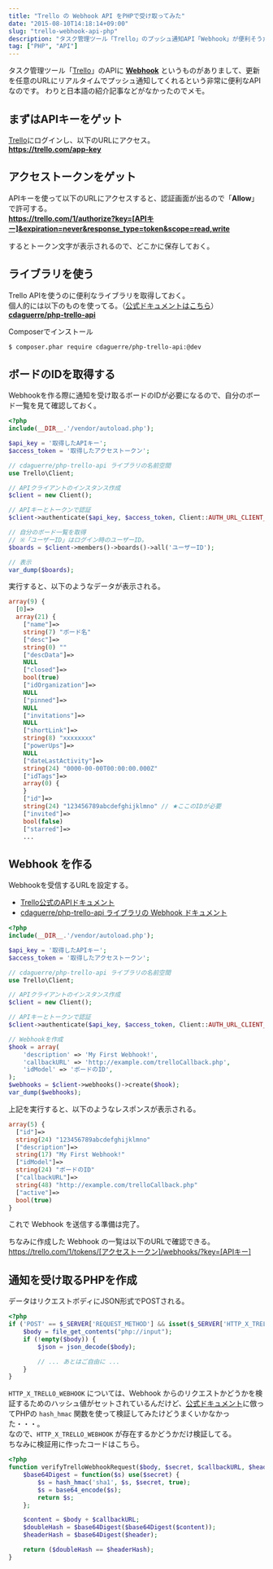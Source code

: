 ```yaml
---
title: "Trello の Webhook API をPHPで受け取ってみた"
date: "2015-08-10T14:18:14+09:00"
slug: "trello-webhook-api-php"
description: "タスク管理ツール「Trello」のプッシュ通知API「Webhook」が便利そうだったのでPHPで処理してみた。"
tag: ["PHP", "API"]
---
```


タスク管理ツール「[Trello](https://trello.com)」のAPIに **[Webhook](https://trello.com/docs/gettingstarted/webhooks.html)** というものがありまして、更新を任意のURLにリアルタイムでプッシュ通知してくれるという非常に便利なAPIなのです。
わりと日本語の紹介記事などがなかったのでメモ。

<!--more-->

## まずはAPIキーをゲット

[Trello](https://trello.com)にログインし、以下のURLにアクセス。  
**https://trello.com/app-key**


## アクセストークンをゲット

APIキーを使って以下のURLにアクセスすると、認証画面が出るので「**Allow**」で許可する。  
**https://trello.com/1/authorize?key=[APIキー]&expiration=never&response_type=token&scope=read,write**

するとトークン文字が表示されるので、どこかに保存しておく。


## ライブラリを使う

Trello APIを使うのに便利なライブラリを取得しておく。  
個人的には以下のものを使ってる。（[公式ドキュメントはこちら](https://github.com/cdaguerre/php-trello-api/blob/master/docs/Api/Index.md)）  
**[cdaguerre/php-trello-api](https://github.com/cdaguerre/php-trello-api)**  

Composerでインストール

```bash
$ composer.phar require cdaguerre/php-trello-api:@dev
```

## ボードのIDを取得する

Webhookを作る際に通知を受け取るボードのIDが必要になるので、自分のボード一覧を見て確認しておく。

```php
<?php
include(__DIR__.'/vendor/autoload.php');

$api_key = '取得したAPIキー';
$access_token = '取得したアクセストークン';

// cdaguerre/php-trello-api ライブラリの名前空間
use Trello\Client;

// APIクライアントのインスタンス作成
$client = new Client();

// APIキーとトークンで認証
$client->authenticate($api_key, $access_token, Client::AUTH_URL_CLIENT_ID);

// 自分のボード一覧を取得
// ※「ユーザーID」はログイン時のユーザーID。
$boards = $client->members()->boards()->all('ユーザーID');

// 表示
var_dump($boards);
```

実行すると、以下のようなデータが表示される。

```php
array(9) {
  [0]=>
  array(21) {
    ["name"]=>
    string(7) "ボード名"
    ["desc"]=>
    string(0) ""
    ["descData"]=>
    NULL
    ["closed"]=>
    bool(true)
    ["idOrganization"]=>
    NULL
    ["pinned"]=>
    NULL
    ["invitations"]=>
    NULL
    ["shortLink"]=>
    string(8) "xxxxxxxx"
    ["powerUps"]=>
    NULL
    ["dateLastActivity"]=>
    string(24) "0000-00-00T00:00:00.000Z"
    ["idTags"]=>
    array(0) {
    }
    ["id"]=>
    string(24) "123456789abcdefghijklmno" // ★ここのIDが必要
    ["invited"]=>
    bool(false)
    ["starred"]=>
    ...
```



## Webhook を作る

Webhookを受信するURLを設定する。

- [Trello公式のAPIドキュメント](https://trello.com/docs/gettingstarted/webhooks.html)
- [cdaguerre/php-trello-api ライブラリの Webhook ドキュメント](https://github.com/cdaguerre/php-trello-api/blob/master/docs/Api/Webhook.md)

```php
<?php
include(__DIR__.'/vendor/autoload.php');

$api_key = '取得したAPIキー';
$access_token = '取得したアクセストークン';

// cdaguerre/php-trello-api ライブラリの名前空間
use Trello\Client;

// APIクライアントのインスタンス作成
$client = new Client();

// APIキーとトークンで認証
$client->authenticate($api_key, $access_token, Client::AUTH_URL_CLIENT_ID);

// Webhookを作成
$hook = array(
    'description' => 'My First Webhook!',
    'callbackURL' => 'http://example.com/trelloCallback.php',
    'idModel' => 'ボードのID',
);
$webhooks = $client->webhooks()->create($hook);
var_dump($webhooks);
```

上記を実行すると、以下のようなレスポンスが表示される。

```php
array(5) {
  ["id"]=>
  string(24) "123456789abcdefghijklmno"
  ["description"]=>
  string(17) "My First Webhook!"
  ["idModel"]=>
  string(24) "ボードのID"
  ["callbackURL"]=>
  string(48) "http://example.com/trelloCallback.php"
  ["active"]=>
  bool(true)
}
```

これで Webhook を送信する準備は完了。  

ちなみに作成した Webhook の一覧は以下のURLで確認できる。  
https://trello.com/1/tokens/[アクセストークン]/webhooks/?key=[APIキー]


## 通知を受け取るPHPを作成

データはリクエストボディにJSON形式でPOSTされる。

```php
<?php
if ('POST' == $_SERVER['REQUEST_METHOD'] && isset($_SERVER['HTTP_X_TRELLO_WEBHOOK'])) {
    $body = file_get_contents("php://input");
    if (!empty($body)) {
        $json = json_decode($body);

        // ... あとはご自由に ...
    }
}
```

`HTTP_X_TRELLO_WEBHOOK` については、Webhook からのリクエストかどうかを検証するためのハッシュ値がセットされているんだけど、[公式ドキュメント](https://trello.com/docs/gettingstarted/webhooks.html#triggering-webhooks)に倣ってPHPの `hash_hmac` 関数を使って検証してみたけどうまくいかなかった・・・。  
なので、`HTTP_X_TRELLO_WEBHOOK` が存在するかどうかだけ検証してる。  
ちなみに検証用に作ったコードはこちら。

```php
<?php
function verifyTrelloWebhookRequest($body, $secret, $callbackURL, $header) {
    $base64Digest = function($s) use($secret) {
        $s = hash_hmac('sha1', $s, $secret, true);
        $s = base64_encode($s);
        return $s;
    };

    $content = $body + $callbackURL;
    $doubleHash = $base64Digest($base64Digest($content));
    $headerHash = $base64Digest($header);

    return ($doubleHash == $headerHash);
}
```
